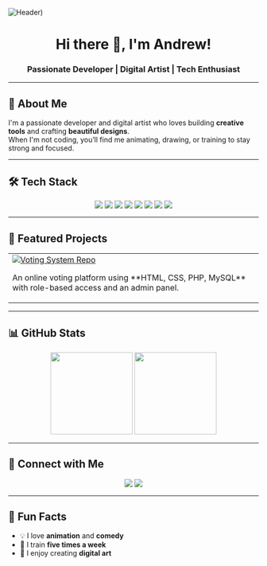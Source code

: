 <!-- Banner Image -->
![Header](https://github.com/yourusername/yourusername/blob/main/banner.jpg.jpg))

<h1 align="center">Hi there 👋, I'm Andrew!</h1>
<h3 align="center">Passionate Developer | Digital Artist | Tech Enthusiast</h3>

---

## 🚀 About Me
I'm a passionate developer and digital artist who loves building **creative tools** and crafting **beautiful designs**.  
When I'm not coding, you’ll find me animating, drawing, or training to stay strong and focused.

---

## 🛠 Tech Stack
<p align="center">
  <!-- Language Icons -->
  <img src="https://img.shields.io/badge/HTML5-E34F26?style=for-the-badge&logo=html5&logoColor=white" />
  <img src="https://img.shields.io/badge/CSS3-1572B6?style=for-the-badge&logo=css3&logoColor=white" />
  <img src="https://img.shields.io/badge/JavaScript-F7DF1E?style=for-the-badge&logo=javascript&logoColor=black" />
  <img src="https://img.shields.io/badge/PHP-777BB4?style=for-the-badge&logo=php&logoColor=white" />
  <img src="https://img.shields.io/badge/Python-3776AB?style=for-the-badge&logo=python&logoColor=white" />
  <img src="https://img.shields.io/badge/Java-007396?style=for-the-badge&logo=java&logoColor=white" />
  <img src="https://img.shields.io/badge/C++-00599C?style=for-the-badge&logo=cplusplus&logoColor=white" />
  <img src="https://img.shields.io/badge/Visual%20Basic-68217A?style=for-the-badge" />
</p>

---

## 🌟 Featured Projects
<table>
<tr>
<td>
<a href="https://github.com/yourusername/online-voting-system">
<img src="https://img.shields.io/badge/Online Voting System-%2312100E.svg?&style=for-the-badge&logo=github&logoColor=white" alt="Voting System Repo"/>
</a>
<p>An online voting platform using **HTML, CSS, PHP, MySQL** with role-based access and an admin panel.</p>
</td>
</tr>
</table>

---

## 📊 GitHub Stats
<p align="center">
  <img src="https://github-readme-stats.vercel.app/api?username=yourusername&show_icons=true&theme=radical" height="165">
  <img src="https://github-readme-stats.vercel.app/api/top-langs/?username=yourusername&layout=compact&theme=radical" height="165">
</p>

---

## 🤝 Connect with Me
<p align="center">
<a href="mainaandrewcom@gmail.com"><img src="https://img.shields.io/badge/Gmail-D14836?style=for-the-badge&logo=gmail&logoColor=white"></a>
<a href="https://linkedin.com/in/andrewkibui"><img src="https://img.shields.io/badge/LinkedIn-0077B5?style=for-the-badge&logo=linkedin&logoColor=white"></a>


---

## 🎨 Fun Facts
- 💡 I love **animation** and **comedy**
- 🥋 I train **five times a week**
- 🎨 I enjoy creating **digital art**
